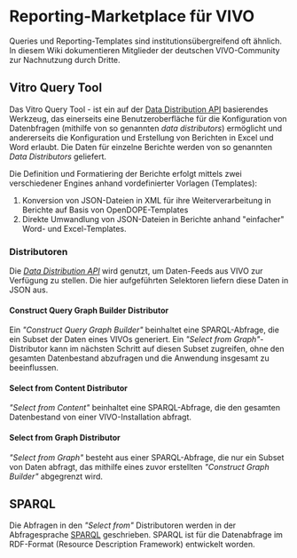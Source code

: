 # Reporting-Marketplace für VIVO

Queries und Reporting-Templates sind institutionsübergreifend oft ähnlich. In diesem Wiki dokumentieren Mitglieder der deutschen VIVO-Community zur Nachnutzung durch Dritte.


## Vitro Query Tool

Das Vitro Query Tool - ist ein auf der [Data Distribution API](https://wiki.lyrasis.org/display/VIVODOC110x/Data+Distribution+API) basierendes Werkzeug, das einerseits eine Benutzeroberfläche für die Konfiguration von Datenbfragen (mithilfe von so genannten *data distributors*) ermöglicht und andererseits die Konfiguration und Erstellung von Berichten in Excel und Word erlaubt. Die Daten für einzelne Berichte werden von so genannten *Data Distributors* geliefert. 

Die Definition und Formatiering der Berichte erfolgt mittels zwei verschiedener Engines anhand vordefinierter Vorlagen (Templates):
1. Konversion von JSON-Dateien in XML für ihre Weiterverarbeitung in Berichte auf Basis von OpenDOPE-Templates
2. Direkte Umwandlung von JSON-Dateien in Berichte anhand "einfacher" Word- und Excel-Templates.

### Distributoren
Die [*Data Distribution API*](https://wiki.lyrasis.org/display/VIVODOC111x/Data+Distribution+API) wird genutzt, um Daten-Feeds aus VIVO zur Verfügung zu stellen. Die hier aufgeführten Selektoren liefern diese Daten in JSON aus.

#### Construct Query Graph Builder Distributor
Ein *"Construct Query Graph Builder"* beinhaltet eine SPARQL-Abfrage, die ein Subset der Daten eines VIVOs generiert. Ein *"Select from Graph"*-Distributor kann im nächsten Schritt auf diesen Subset zugreifen, ohne den gesamten Datenbestand abzufragen und die Anwendung insgesamt zu beeinflussen.

#### Select from Content Distributor
*"Select from Content"*  beinhaltet eine SPARQL-Abfrage, die den gesamten Datenbestand von einer VIVO-Installation abfragt.

#### Select from Graph Distributor 
*"Select from Graph"* besteht aus einer SPARQL-Abfrage, die nur ein Subset von Daten abfragt, das mithilfe eines zuvor erstellten *"Construct Graph Builder"* abgegrenzt wird.

## SPARQL

Die Abfragen in den *"Select from"* Distributoren werden in der Abfragesprache [SPARQL](https://www.w3.org/TR/rdf-sparql-query/) geschrieben. SPARQL ist für die Datenabfrage im RDF-Format (Resource Description Framework) entwickelt worden.
